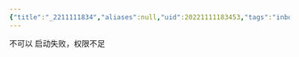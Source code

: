 ```yaml
---
{"title":"_2211111834","aliases":null,"uid":20221111183453,"tags":"inbox","created":"2022-11-11 18:34:53","from":null,"obsidianUIMode":null,"dg-publish":true,"permalink":"/110-new/2211111834/","dgPassFrontmatter":true}
---
```


不可以
启动失败，权限不足